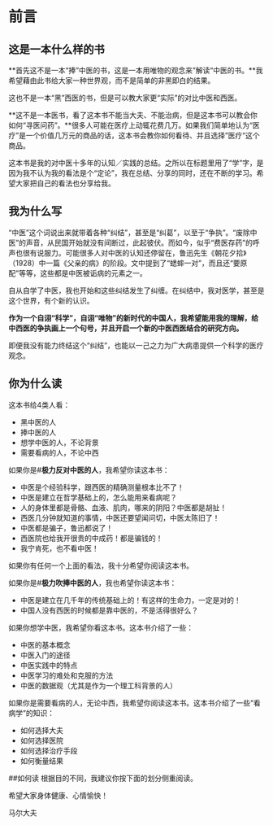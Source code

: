 # 前言

## 这是一本什么样的书

**首先这不是一本“捧”中医的书，这是一本用唯物的观念来”解读“中医的书。**我希望藉由此书给大家一种世界观，而不是简单的非黑即白的结果。

这也不是一本“黑”西医的书，但是可以教大家更“实际”的对比中医和西医。

**这不是一本医书，看了这本书不能当大夫、不能治病，但是这本书可以教会你如何“寻医问药”。**很多人可能在医疗上动辄花费几万。如果我们简单地认为“医疗”是一个价值几万元的商品的话，这本书会教你如何看待、并且选择”医疗“这个商品。

这本书是我的对中医十多年的认知／实践的总结。之所以在标题里用了“学”字，是因为我不认为我的看法是个“定论”，我在总结、分享的同时，还在不断的学习。希望大家把自己的看法也分享给我。

## 我为什么写

“中医”这个词说出来就带着各种“纠结”，甚至是“纠葛”，以至于“争执”。“废除中医”的声音，从民国开始就没有间断过，此起彼伏。而如今，似乎“费医存药”的呼声也很有说服力。可能很多人对中医的认知还停留在，鲁迅先生《朝花夕拾》（1928）中一篇《父亲的病》的阶段。文中提到了“蟋蟀一对”，而且还“要原配”等等，这些都是中医被诟病的元素之一。

自从自学了中医，我也开始和这些纠结发生了纠缠。在纠结中，我对医学，甚至是这个世界，有个新的认识。

**作为一个自诩“科学”，自诩“唯物”的新时代的中国人，我希望能用我的理解，给中西医的争执画上一个句号，并且开启一个新的中医西医结合的研究方向。**

即便我没有能力终结这个“纠结”，也能以一己之力为广大病患提供一个科学的医疗观念。

## 你为什么读

这本书给4类人看：

* 黑中医的人
* 捧中医的人
* 想学中医的人，不论背景
* 需要看病的人，不论中西

如果你是\#**极力反对中医的人**，我希望你读这本书：

* 中医是个经验科学，跟西医的精确测量根本比不了！
* 中医是建立在哲学基础上的，怎么能用来看病呢？
* 人的身体里都是骨骼、血液、肌肉，哪来的阴阳？中医都是胡扯！
* 西医几分钟就知道的事情，中医还要望闻问切，中医太陈旧了！
* 中医都是骗子，鲁迅都说了！
* 西医院也给我开很贵的中成药！都是骗钱的！
* 我宁肯死，也不看中医！

如果你有任何一个上面的看法，我十分希望你阅读这本书。

如果你是\#**极力吹捧中医的人**，我也希望你读这本书：

* 中医是建立在几千年的传统基础上的！有这样的生命力，一定是对的！
* 中国人没有西医的时候都是靠中医的，不是活得很好么？

如果你想学中医，我希望你看这本书。这本书介绍了一些：

* 中医的基本概念 
* 中医入门的途径 
* 中医实践中的特点
* 中医学习的难处和克服的方法
* 中医的数据观（尤其是作为一个理工科背景的人）

如果你是需要看病的人，无论中西，我希望你阅读这本书。这本书介绍了一些“看病学”的知识：

* 如何选择大夫
* 如何选择医院 
* 如何选择治疗手段 
* 如何衡量结果


##如何读
根据目的不同，我建议你按下面的划分侧重阅读。





希望大家身体健康、心情愉快！

马尔大夫

